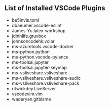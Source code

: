 ## List of Installed VSCode Plugins

- be5invis.toml
- dbaeumer.vscode-eslint
- James-Yu.latex-workshop
- jdinhlife.gruvbox
- johnsoncodehk.volar
- ms-azuretools.vscode-docker
- ms-python.python
- ms-python.vscode-pylance
- ms-toolsai.jupyter
- ms-toolsai.jupyter-keymap
- ms-vsliveshare.vsliveshare
- ms-vsliveshare.vsliveshare-audio
- ms-vsliveshare.vsliveshare-pack
- ritwickdey.LiveServer
- vscodevim.vim
- waderyan.gitblame
